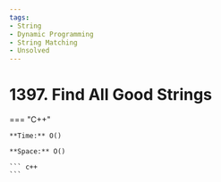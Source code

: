 ```yaml
---
tags:
- String
- Dynamic Programming
- String Matching
- Unsolved
---
```



# 1397. Find All Good Strings

=== "C++"

    **Time:** O()

    **Space:** O()

    ``` c++
    ```